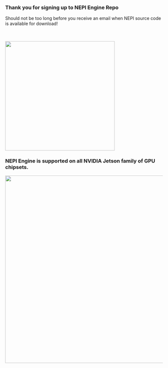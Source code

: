 ### Thank you for signing up to NEPI Engine Repo
Should not be too long before you receive an email when NEPI source code is available for download!

<br/>
<br/>

<img src="https://github.com/numurus-nepi/nepi-edge/assets/140538444/15d6541a-1c57-4fab-a3df-2528b93a061f" width="350px">

### NEPI Engine is supported on all NVIDIA Jetson family of GPU chipsets.

 <img src="https://github.com/numurus-nepi/nepi-edge/assets/140538444/ec1426a4-f5a5-46db-8bf1-26db3fc820c0" width="600px">
